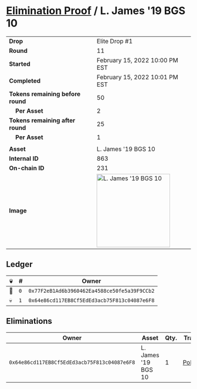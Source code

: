# [Elimination Proof](./readme.md) / L. James &#039;19 BGS 10

|||
|---|---|
| **Drop** | Elite Drop #1 |
| **Round** | 11 |
| **Started** | February 15, 2022 10:00 PM EST |
| **Completed** | February 15, 2022 10:01 PM EST |
| **Tokens remaining before round** | 50 |
| **&nbsp;&nbsp;&nbsp;&nbsp;Per Asset** | 2 |
| **Tokens remaining after round** | 25 |
| **&nbsp;&nbsp;&nbsp;&nbsp;Per Asset** | 1 |
| | |
| **Asset** | L. James &#039;19 BGS 10 |
| **Internal ID** | 863 |
| **On-chain ID** | 231 |
| **Image** | <img src="https://tcdn.blokpax.com/95836cf2-27af-4707-b572-2ce575440991/1bd518c319d646139f09bf6de8019f3b1efa9a15bcf27a701294188c3e436a7b.png" height="200" alt="L. James &#039;19 BGS 10" /> |

## Ledger

| 💀 | # | Owner |
| --- | --- | --- |
| 👑 | `0` | `0x77F2eB1Ad6b3960462Ea4588ce50fe5a39F9CCb2` |
| 💀 | `1` | `0x64e86cd117EB8Cf5EdEd3acb75F813c04087e6F8` |


## Eliminations

| Owner | Asset | Qty. | Transaction |
| --- | --- | --- | --- |
| `0x64e86cd117EB8Cf5EdEd3acb75F813c04087e6F8` | L. James '19 BGS 10 | 1 | [Polygonscan](https://polygonscan.com/tx/0x62728665f10c263d7c44f5ff2d0c8ae932a2fc5fe528b0d090287a7e51fa720d) |
